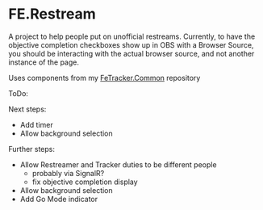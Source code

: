 # FE.Restream

A project to help people put on unofficial restreams.  Currently, to have the objective completion checkboxes show up in OBS with a Browser Source, you should be interacting with the actual browser source, and not another instance of the page.

Uses components from my [FeTracker.Common](https://github.com/Antidale/FeTracker.Common) repository

ToDo:

Next steps:
* Add timer
* Allow background selection

Further steps:
* Allow Restreamer and Tracker duties to be different people
  * probably via SignalR?
  * fix objective completion display
* Allow background selection
* Add Go Mode indicator

 